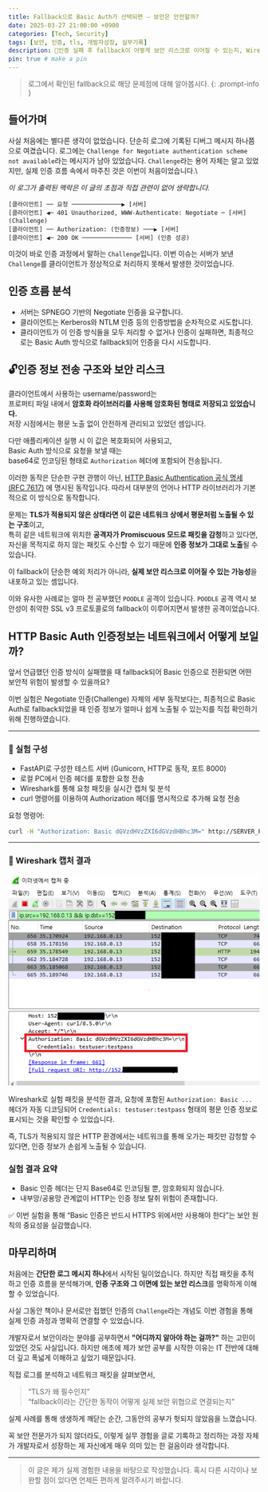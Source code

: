 ```yaml
---
title: Fallback으로 Basic Auth가 선택되면 – 보안은 안전할까?
date: 2025-03-27 21:00:00 +0900
categories: [Tech, Security]
tags: [보안, 인증, tls, 개발자성장, 실무기록]
description: 🔐인증 실패 후 fallback이 어떻게 보안 리스크로 이어질 수 있는지, Wireshark 실험을 통해 확인해봅니다.
pin: true # make a pin
---
```

> 로그에서 확인된 fallback으로 해당 문제점에 대해 알아봅시다.
{: .prompt-info }

## 들어가며

사실 처음에는 별다른 생각이 없었습니다. 단순히 로그에 기록된 디버그 메시지 하나쯤으로 여겼습니다.
로그에는 `Challenge for Negotiate authentication scheme not available`라는 메시지가 남아 있었습니다.
`Challenge`라는 용어 자체는 알고 있었지만, 실제 인증 흐름 속에서 마주친 것은 이번이 처음이었습니다.\

*이 로그가 출력된 맥락은 이 글의 초점과 직접 관련이 없어 생략합니다.*

```
[클라이언트] ── 요청 ──────────────▶ [서버]
[클라이언트] ◀─ 401 Unauthorized, WWW-Authenticate: Negotiate ─ [서버] (Challenge)
[클라이언트] ── Authorization: (인증정보) ───▶ [서버]
[클라이언트] ◀─ 200 OK ────────────── [서버] (인증 성공)
```
이것이 바로 인증 과정에서 말하는 `Challenge`입니다.
이번 이슈는 서버가 보낸 `Challenge`를 클라이언트가 정상적으로 처리하지 못해서 발생한 것이었습니다.

## 인증 흐름 분석

- 서버는 SPNEGO 기반의 Negotiate 인증을 요구합니다.
- 클라이언트는 Kerberos와 NTLM 인증 등의 인증방법을 순차적으로 시도합니다.
- 클라이언트가 이 인증 방식들을 모두 처리할 수 없거나 인증이 실패하면, 최종적으로는 Basic Auth 방식으로 fallback되어 인증을 다시 시도합니다.

## 🔓인증 정보 전송 구조와 보안 리스크

클라이언트에서 사용하는 username/password는  
프로퍼티 파일 내에서 **암호화 라이브러리를 사용해 암호화된 형태로 저장되고 있었습니다.**  
저장 시점에서는 평문 노출 없이 안전하게 관리되고 있었던 셈입니다.

다만 애플리케이션 실행 시 이 값은 복호화되어 사용되고,  
Basic Auth 방식으로 요청을 보낼 때는  
base64로 인코딩된 형태로 `Authorization` 헤더에 포함되어 전송됩니다.

이러한 동작은 단순한 구현 관행이 아닌, 
[HTTP Basic Authentication 공식 명세 (RFC 7617)](https://developer.mozilla.org/en-US/docs/Web/HTTP/Guides/Authentication) 에 명시된 동작입니다. 
따라서 대부분의 언어나 HTTP 라이브러리가 기본적으로 이 방식으로 동작합니다.

문제는 **TLS가 적용되지 않은 상태라면 이 값은 네트워크 상에서 평문처럼 노출될 수 있는 구조**이고,  
특히 같은 네트워크에 위치한 **공격자가 Promiscuous 모드로 패킷을 감청**하고 있다면,
자신을 목적지로 하지 않는 패킷도 수신할 수 있기 때문에 **인증 정보가 그대로 노출**될 수 있습니다.

이 fallback이 단순한 예외 처리가 아니라, **실제 보안 리스크로 이어질 수 있는 가능성**을 내포하고 있는 셈입니다.

이와 유사한 사례로는 얼마 전 공부했던 `POODLE` 공격이 있습니다.
`POODLE` 공격 역시 보안성이 취약한 SSL v3 프로토콜로의 fallback이 이루어지면서 발생한 공격이었습니다.

## HTTP Basic Auth 인증정보는 네트워크에서 어떻게 보일까?
앞서 언급했던 인증 방식이 실패했을 때 fallback되어 Basic 인증으로 전환되면 어떤 보안적 위험이 발생할 수 있을까요?

이번 실험은 Negotiate 인증(Challenge) 자체의 세부 동작보다는,
최종적으로 Basic Auth로 fallback되었을 때 인증 정보가 얼마나 쉽게 노출될 수 있는지를 직접 확인하기 위해 진행하였습니다.

---

### 🔧 실험 구성

- FastAPI로 구성한 테스트 서버 (Gunicorn, HTTP로 동작, 포트 8000)
- 로컬 PC에서 인증 헤더를 포함한 요청 전송
- Wireshark를 통해 요청 패킷을 실시간 캡처 및 분석
- curl 명령어를 이용하여 Authorization 헤더를 명시적으로 추가해 요청 전송

요청 명령어:

```bash
curl -H "Authorization: Basic dGVzdHVzZXI6dGVzdHBhc3M=" http://SERVER_PUBLIC_IP:8000
```

---

### 🔎 Wireshark 캡처 결과
![wireshark-result](/assets/img/posts/250327.wireShark.png)

Wireshark로 실험 패킷을 분석한 결과, 요청에 포함된 `Authorization: Basic ...` 헤더가 자동 디코딩되어 `Credentials: testuser:testpass` 형태의 평문 인증 정보로 표시되는 것을 확인할 수 있었습니다.

즉, TLS가 적용되지 않은 HTTP 환경에서는 네트워크를 통해 오가는 패킷만 감청할 수 있다면, 인증 정보가 손쉽게 노출될 수 있습니다.

### 실험 결과 요약
- Basic 인증 헤더는 단지 Base64로 인코딩될 뿐, 암호화되지 않습니다.
- 내부망/공용망 관계없이 HTTP는 인증 정보 탈취 위험이 존재합니다.


✅ 이번 실험을 통해 “Basic 인증은 반드시 HTTPS 위에서만 사용해야 한다”는 보안 원칙의 중요성을 실감했습니다.

## 마무리하며

처음에는 **간단한 로그 메시지 하나**에서 시작된 일이었습니다. 하지만 직접 패킷을 추적하고 인증 흐름을 분석해가며, **인증 구조와 그 이면에 있는 보안 리스크**를 명확하게 이해할 수 있었습니다.

사실 그동안 책이나 문서로만 접했던 인증의 `Challenge`라는 개념도 이번 경험을 통해 실제 인증 과정과 명확히 연결할 수 있었습니다.

개발자로서 보안이라는 분야를 공부하면서 **"어디까지 알아야 하는 걸까?"** 하는 고민이 있었던 것도 사실입니다. 하지만 애초에 제가 보안 공부를 시작한 이유는 IT 전반에 대해 더 깊고 폭넓게 이해하고 싶었기 때문입니다.

직접 로그를 분석하고 네트워크 패킷을 살펴보면서,

> “TLS가 왜 필수인지”\
> “fallback이라는 간단한 동작이 어떻게 실제 보안 위협으로 연결되는지”

실제 사례를 통해 생생하게 깨닫는 순간, 그동안의 공부가 헛되지 않았음을 느꼈습니다.

꼭 보안 전문가가 되지 않더라도,
이렇게 실무 경험을 글로 기록하고 정리하는 과정 자체가
개발자로서 성장하는 제 자신에게 매우 의미 있는 한 걸음이라 생각합니다.

---

> 이 글은 제가 실제 경험한 내용을 바탕으로 작성했습니다.
> 혹시 다른 시각이나 보완할 점이 있다면 언제든 편하게 알려주시기 바랍니다.
